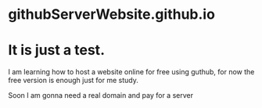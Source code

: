 # githubServerWebsite.github.io

# It is just a test.

I am learning how to host a website online for free using guthub, for now the free version is enough just for me study.

Soon I am gonna need a real domain and pay for a server
